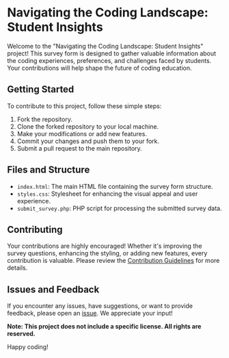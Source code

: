 # Navigating the Coding Landscape: Student Insights

Welcome to the "Navigating the Coding Landscape: Student Insights" project! This survey form is designed to gather valuable information about the coding experiences, preferences, and challenges faced by students. Your contributions will help shape the future of coding education.

## Getting Started

To contribute to this project, follow these simple steps:

1. Fork the repository.
2. Clone the forked repository to your local machine.
3. Make your modifications or add new features.
4. Commit your changes and push them to your fork.
5. Submit a pull request to the main repository.

## Files and Structure

- `index.html`: The main HTML file containing the survey form structure.
- `styles.css`: Stylesheet for enhancing the visual appeal and user experience.
- `submit_survey.php`: PHP script for processing the submitted survey data.

## Contributing

Your contributions are highly encouraged! Whether it's improving the survey questions, enhancing the styling, or adding new features, every contribution is valuable. Please review the [Contribution Guidelines](CONTRIBUTING.md) for more details.

## Issues and Feedback

If you encounter any issues, have suggestions, or want to provide feedback, please open an [issue](https://github.com/yourusername/your-repo/issues). We appreciate your input!

**Note: This project does not include a specific license. All rights are reserved.**

Happy coding!

